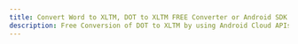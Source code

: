 ---title: Convert Word to XLTM, DOT to XLTM FREE Converter or Android SDKdescription: Free Conversion of DOT to XLTM by using Android Cloud APIs & SDKs. Also Create, Edit & Render Microsoft Word & OpenOffice documents in the Cloud.---
